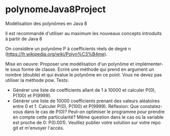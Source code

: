 # polynomeJava8Project
Modélisation des polynômes en Java 8

Il est recommandé d'utiliser au maximum les nouveaux concepts introduits à partir de Java 8

On considère un polynôme P à coefficients réels de degré n (https://fr.wikipedia.org/wiki/Polyn%C3%B4me).

Mise en oeuvre:
Proposer une modélisation d'un polynôme et implémenter-le sous forme de classe.
Ecrire une méthode qui prend en argument un nombre (double) et qui évalue le polynôme en ce point. Vous ne devez pas utiliser la méthode pow. 
Tests:
- Générer une liste de coefficients allant de 1 à 10000 et calculer P(0), P(100) et P(9999).
- Générer une liste de 10000 coefficients prenant des valeurs aléatoires entre 0 et 1. Calculer P(0), P(100) et P(9999).
Réflexion:
Que constatez-vous dans le cas de P(0)? Peut-on optimiser le programme pour prendre en compte cette particularité?
Même question dans le cas où la variable est proche de 0: P(0.001).
Veuillez publier votre solution sur votre repo git et m'envoyer l'accès.
